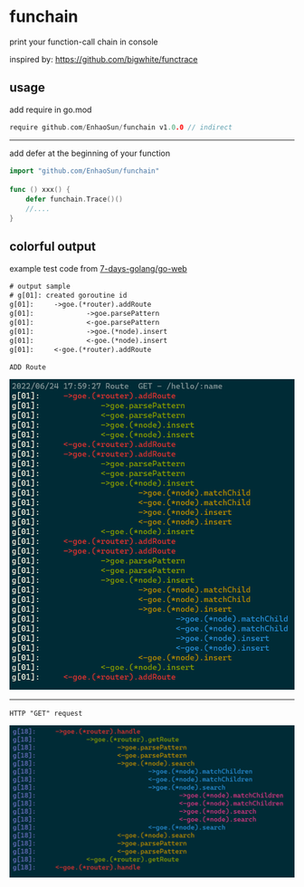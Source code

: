 # funchain
print your function-call chain in console

inspired by: https://github.com/bigwhite/functrace

## usage
add require in go.mod
```go
require github.com/EnhaoSun/funchain v1.0.0 // indirect
```
-----------
add defer at the beginning of your function
```go
import "github.com/EnhaoSun/funchain"

func () xxx() {
    defer funchain.Trace()()
    //....
}
```
## colorful output

example test code from [7-days-golang/go-web](https://geektutu.com/post/gee-day3.html)
```shell
# output sample
# g[01]: created goroutine id
g[01]:     ->goe.(*router).addRoute
g[01]:             ->goe.parsePattern
g[01]:             <-goe.parsePattern
g[01]:             ->goe.(*node).insert
g[01]:             <-goe.(*node).insert
g[01]:     <-goe.(*router).addRoute
```

`ADD Route`

![image](./funchain1.PNG)

-----------
`HTTP "GET" request`

![image](./funchain2.PNG)



